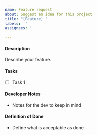 ```yaml
---
name: Feature request
about: Suggest an idea for this project
title: "[Feature] "
labels: ''
assignees: ''

---
```


#### Description

Describe your feature.

#### Tasks

- [ ] Task 1

#### Developer Notes

- Notes for the dev to keep in mind

#### Definition of Done

- Define what is acceptable as done
